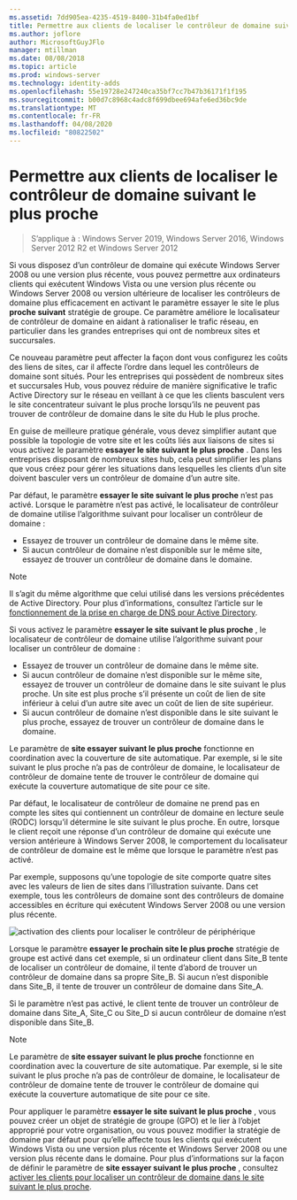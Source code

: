 ```yaml
---
ms.assetid: 7dd905ea-4235-4519-8400-31b4fa0ed1bf
title: Permettre aux clients de localiser le contrôleur de domaine suivant le plus proche
ms.author: joflore
author: MicrosoftGuyJFlo
manager: mtillman
ms.date: 08/08/2018
ms.topic: article
ms.prod: windows-server
ms.technology: identity-adds
ms.openlocfilehash: 55e19728e247240ca35bf7cc7b47b36171f1f195
ms.sourcegitcommit: b00d7c8968c4adc8f699dbee694afe6ed36bc9de
ms.translationtype: MT
ms.contentlocale: fr-FR
ms.lasthandoff: 04/08/2020
ms.locfileid: "80822502"
---
```

# <a name="enabling-clients-to-locate-the-next-closest-domain-controller"></a>Permettre aux clients de localiser le contrôleur de domaine suivant le plus proche

>S’applique à : Windows Server 2019, Windows Server 2016, Windows Server 2012 R2 et Windows Server 2012

Si vous disposez d’un contrôleur de domaine qui exécute Windows Server 2008 ou une version plus récente, vous pouvez permettre aux ordinateurs clients qui exécutent Windows Vista ou une version plus récente ou Windows Server 2008 ou version ultérieure de localiser les contrôleurs de domaine plus efficacement en activant le paramètre essayer le site le plus **proche suivant** stratégie de groupe. Ce paramètre améliore le localisateur de contrôleur de domaine en aidant à rationaliser le trafic réseau, en particulier dans les grandes entreprises qui ont de nombreux sites et succursales.

Ce nouveau paramètre peut affecter la façon dont vous configurez les coûts des liens de sites, car il affecte l’ordre dans lequel les contrôleurs de domaine sont situés. Pour les entreprises qui possèdent de nombreux sites et succursales Hub, vous pouvez réduire de manière significative le trafic Active Directory sur le réseau en veillant à ce que les clients basculent vers le site concentrateur suivant le plus proche lorsqu’ils ne peuvent pas trouver de contrôleur de domaine dans le site du Hub le plus proche.

En guise de meilleure pratique générale, vous devez simplifier autant que possible la topologie de votre site et les coûts liés aux liaisons de sites si vous activez le paramètre **essayer le site suivant le plus proche** . Dans les entreprises disposant de nombreux sites hub, cela peut simplifier les plans que vous créez pour gérer les situations dans lesquelles les clients d’un site doivent basculer vers un contrôleur de domaine d’un autre site.

Par défaut, le paramètre **essayer le site suivant le plus proche** n’est pas activé. Lorsque le paramètre n’est pas activé, le localisateur de contrôleur de domaine utilise l’algorithme suivant pour localiser un contrôleur de domaine :

- Essayez de trouver un contrôleur de domaine dans le même site.
- Si aucun contrôleur de domaine n’est disponible sur le même site, essayez de trouver un contrôleur de domaine dans le domaine.

> [!NOTE]
> Il s’agit du même algorithme que celui utilisé dans les versions précédentes de Active Directory. Pour plus d’informations, consultez l’article sur le [fonctionnement de la prise en charge de DNS pour Active Directory](https://go.microsoft.com/fwlink/?LinkId=108587).

Si vous activez le paramètre **essayer le site suivant le plus proche** , le localisateur de contrôleur de domaine utilise l’algorithme suivant pour localiser un contrôleur de domaine :

- Essayez de trouver un contrôleur de domaine dans le même site.
- Si aucun contrôleur de domaine n’est disponible sur le même site, essayez de trouver un contrôleur de domaine dans le site suivant le plus proche. Un site est plus proche s’il présente un coût de lien de site inférieur à celui d’un autre site avec un coût de lien de site supérieur.
- Si aucun contrôleur de domaine n’est disponible dans le site suivant le plus proche, essayez de trouver un contrôleur de domaine dans le domaine.

Le paramètre de **site essayer suivant le plus proche** fonctionne en coordination avec la couverture de site automatique. Par exemple, si le site suivant le plus proche n’a pas de contrôleur de domaine, le localisateur de contrôleur de domaine tente de trouver le contrôleur de domaine qui exécute la couverture automatique de site pour ce site.

Par défaut, le localisateur de contrôleur de domaine ne prend pas en compte les sites qui contiennent un contrôleur de domaine en lecture seule (RODC) lorsqu’il détermine le site suivant le plus proche. En outre, lorsque le client reçoit une réponse d’un contrôleur de domaine qui exécute une version antérieure à Windows Server 2008, le comportement du localisateur de contrôleur de domaine est le même que lorsque le paramètre n’est pas activé.

Par exemple, supposons qu’une topologie de site comporte quatre sites avec les valeurs de lien de sites dans l’illustration suivante. Dans cet exemple, tous les contrôleurs de domaine sont des contrôleurs de domaine accessibles en écriture qui exécutent Windows Server 2008 ou une version plus récente.

![activation des clients pour localiser le contrôleur de périphérique](media/Enabling-Clients-to-Locate-the-Next-Closest-Domain-Controller/beff4087-fb2a-463b-96ac-d440a9e29b75.gif)

Lorsque le paramètre **essayer le prochain site le plus proche** stratégie de groupe est activé dans cet exemple, si un ordinateur client dans Site_B tente de localiser un contrôleur de domaine, il tente d’abord de trouver un contrôleur de domaine dans sa propre Site_B. Si aucun n’est disponible dans Site_B, il tente de trouver un contrôleur de domaine dans Site_A.

Si le paramètre n’est pas activé, le client tente de trouver un contrôleur de domaine dans Site_A, Site_C ou Site_D si aucun contrôleur de domaine n’est disponible dans Site_B.

> [!NOTE]
> Le paramètre de **site essayer suivant le plus proche** fonctionne en coordination avec la couverture de site automatique. Par exemple, si le site suivant le plus proche n’a pas de contrôleur de domaine, le localisateur de contrôleur de domaine tente de trouver le contrôleur de domaine qui exécute la couverture automatique de site pour ce site.

Pour appliquer le paramètre **essayer le site suivant le plus proche** , vous pouvez créer un objet de stratégie de groupe (GPO) et le lier à l’objet approprié pour votre organisation, ou vous pouvez modifier la stratégie de domaine par défaut pour qu’elle affecte tous les clients qui exécutent Windows Vista ou une version plus récente et Windows Server 2008 ou une version plus récente dans le domaine. Pour plus d’informations sur la façon de définir le paramètre de **site essayer suivant le plus proche** , consultez [activer les clients pour localiser un contrôleur de domaine dans le site suivant le plus proche](https://technet.microsoft.com/library/cc772592.aspx).
